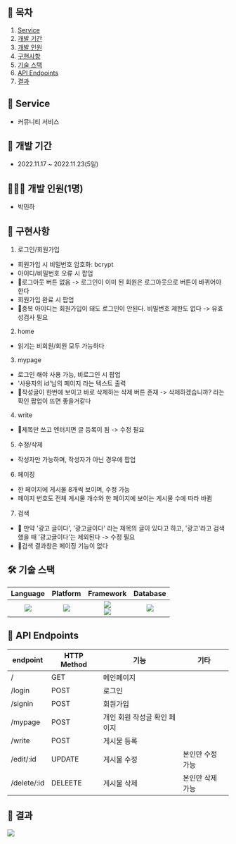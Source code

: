 ## 📎 목차
1. [Service](#🚀-service)
2. [개발 기간](#📆-개발-기간)
3. [개발 인원](#🧑🏻‍💻-개발-인원1명)
4. [구현사항](#📝-구현사항)
5. [기술 스택](#🛠-기술-스택)
6. [API Endpoints](#🎯-api-endpoints)
7. [결과](#🔖-결과)


## 🚀 Service
- 커뮤니티 서비스

## 📆 개발 기간
- 2022.11.17 ~ 2022.11.23(5일)

## 🧑🏻‍💻 개발 인원(1명)
- 박민하

## 📝 구현사항
1. 로그인/회원가입
- 회원가입 시 비밀번호 암호화: bcrypt
- 아이디/비밀번호 오류 시 팝업
- 🚫로그아웃 버튼 없음 -> 로그인이 이미 된 회원은 로그아웃으로 버튼이 바뀌어야 한다 
- 회원가입 완료 시 팝업
- 🚫중복 아이디는 회원가입이 돼도 로그인이 안된다. 비밀번호 제한도 없다 -> 유효성검사 필요

2. home
- 읽기는 비회원/회원 모두 가능하다

3. mypage
- 로그인 해야 사용 가능, 비로그인 시 팝업
- '사용자의 id'님의 페이지 라는 텍스트 출력
- 🚫작성글이 한번에 보이고 바로 삭제하는 삭제 버튼 존재 -> 삭제하겠습니까? 라는 확인 팝업이 뜨면 좋을거같다

4. write
- 🚫제목만 쓰고 엔터치면 글 등록이 됨 -> 수정 필요

5. 수정/삭제
- 작성자만 가능하며, 작성자가 아닌 경우에 팝업

6. 페이징
- 한 페이지에 게시물 8개씩 보이며, 수정 가능
- 페이지 번호도 전체 게시물 개수와 한 페이지에 보이는 게시물 수에 따라 바뀜

7. 검색
- 🚫 만약 '광고 글이다', '광고글이다' 라는 제목의 글이 있다고 하고, '광고'라고 검색했을 때 '광고글이다'는 제외된다 -> 수정 필요
- 🚫검색 결과창은 페이징 기능이 없다

## 🛠 기술 스택
Language | Platform | Framework | Database |
| :----------------------------------------------------------------------------------------------------: | :----------------------------------------------------------------------------------------------------: | :--------------------------------------------------------------------------------------------------: | :----------------------------------------------------------------------------------------------------------: | 
<img src="https://img.shields.io/badge/JavaScript-F7DF1E?style=for-the-badge&logo=JavaScript&logoColor=white"> | <img src="https://img.shields.io/badge/Node.js-339933?style=for-the-badge&logo=Node.js&logoColor=white"> | <img src="https://img.shields.io/badge/express-000000?style=for-the-badge&logo=express&logoColor=white"> </br> <img src="https://img.shields.io/badge/Bootstrap-7952B3?style=for-the-badge&logo=Bootstrap&logoColor=white"> | <img src="https://img.shields.io/badge/MongoDB-47A248?style=for-the-badge&logo=MongoDB&logoColor=white"> 


## 🎯 API Endpoints
| endpoint | HTTP Method | 기능 | 기타
|----------|-------------| ---  | --
|/ | GET | 메인페이지 | 
|/login | POST | 로그인
|/signin | POST | 회원가입
|/mypage | POST | 개인 회원 작성글 확인 페이지
|/write | POST | 게시물 등록
|/edit/:id | UPDATE | 게시물 수정 | 본인만 수정 가능
|/delete/:id | DELEETE | 게시물 삭제 | 본인만 삭제 가능


## 🔖 결과
![](https://velog.velcdn.com/images/miracle-21/post/2e8ab5ae-6266-40ad-8719-bf8fbfa756b8/image.gif)